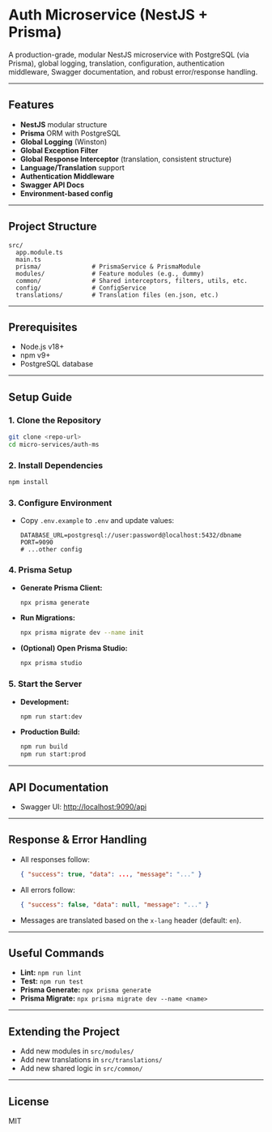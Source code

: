 # Auth Microservice (NestJS + Prisma)

A production-grade, modular NestJS microservice with PostgreSQL (via Prisma), global logging, translation, configuration, authentication middleware, Swagger documentation, and robust error/response handling.

---

## Features
- **NestJS** modular structure
- **Prisma** ORM with PostgreSQL
- **Global Logging** (Winston)
- **Global Exception Filter**
- **Global Response Interceptor** (translation, consistent structure)
- **Language/Translation** support
- **Authentication Middleware**
- **Swagger API Docs**
- **Environment-based config**

---

## Project Structure
```
src/
  app.module.ts
  main.ts
  prisma/              # PrismaService & PrismaModule
  modules/             # Feature modules (e.g., dummy)
  common/              # Shared interceptors, filters, utils, etc.
  config/              # ConfigService
  translations/        # Translation files (en.json, etc.)
```

---

## Prerequisites
- Node.js v18+
- npm v9+
- PostgreSQL database

---

## Setup Guide

### 1. **Clone the Repository**
```bash
git clone <repo-url>
cd micro-services/auth-ms
```

### 2. **Install Dependencies**
```bash
npm install
```

### 3. **Configure Environment**
- Copy `.env.example` to `.env` and update values:
  ```env
  DATABASE_URL=postgresql://user:password@localhost:5432/dbname
  PORT=9090
  # ...other config
  ```

### 4. **Prisma Setup**
- **Generate Prisma Client:**
  ```bash
  npx prisma generate
  ```
- **Run Migrations:**
  ```bash
  npx prisma migrate dev --name init
  ```
- **(Optional) Open Prisma Studio:**
  ```bash
  npx prisma studio
  ```

### 5. **Start the Server**
- **Development:**
  ```bash
  npm run start:dev
  ```
- **Production Build:**
  ```bash
  npm run build
  npm run start:prod
  ```

---

## API Documentation
- Swagger UI: [http://localhost:9090/api](http://localhost:9090/api)

---

## Response & Error Handling
- All responses follow:
  ```json
  { "success": true, "data": ..., "message": "..." }
  ```
- All errors follow:
  ```json
  { "success": false, "data": null, "message": "..." }
  ```
- Messages are translated based on the `x-lang` header (default: `en`).

---

## Useful Commands
- **Lint:** `npm run lint`
- **Test:** `npm run test`
- **Prisma Generate:** `npx prisma generate`
- **Prisma Migrate:** `npx prisma migrate dev --name <name>`

---

## Extending the Project
- Add new modules in `src/modules/`
- Add new translations in `src/translations/`
- Add new shared logic in `src/common/`

---

## License
MIT
